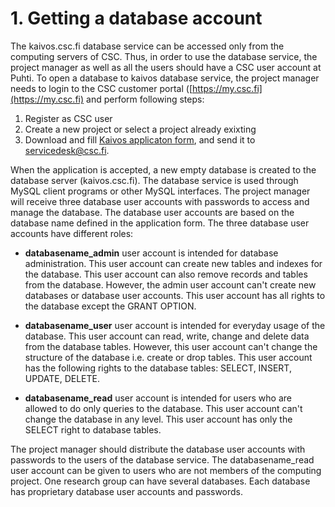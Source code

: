 # 1. Getting a database account

The kaivos.csc.fi database service can be accessed only from the computing servers of CSC. Thus, in order to use the database service, the project manager as well as all the users should have a CSC user account at Puhti. To open a database to kaivos database service, the project manager needs to login to the CSC customer portal ([https://my.csc.fi](https://my.csc.fi) and perform following steps:

1.   Register as CSC user 
2.   Create a new project or select a project already exixting
3.   Download and fill [Kaivos applicaton form](https://research.csc.fi/documents/48467/72092/Application+Form+for+Database+Service/39abff32-a8f9-412c-b4c3-5b483eea093e), and send it to servicedesk@csc.fi.


When the application is accepted, a new empty database is created to the database server (kaivos.csc.fi). The database service is used through MySQL client programs or other MySQL interfaces. The project manager will receive three database user accounts with passwords to access and manage the database. The database user accounts are based on the database name defined in the application form. The three database user accounts have different roles:

*   **databasename_admin** user account is intended for database administration. This user account can create new tables and indexes for the database. This user account can also remove records and tables from the database. However, the admin user account can't create new databases or database user accounts. This user account has all rights to the database except the GRANT OPTION.

*   **databasename_user** user account is intended for everyday usage of the database. This user account can read, write, change and delete data from the database tables. However, this user account can't change the structure of the database i.e. create or drop tables. This user account has the following rights to the database tables: SELECT, INSERT, UPDATE, DELETE.

*   **databasename_read** user account is intended for users who are allowed to do only queries to the database. This user account can't change the database in any level. This user account has only the SELECT right to database tables.

The project manager should distribute the database user accounts with passwords to the users of the database service. The databasename_read user account can be given to users who are not members of the computing project. One research group can have several databases. Each database has proprietary database user accounts and passwords.
